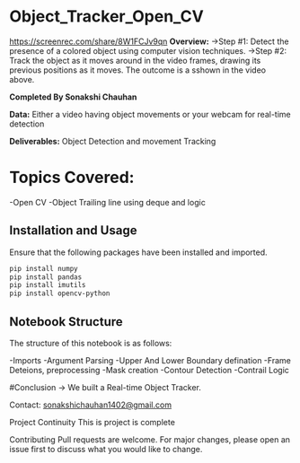 # Object_Tracker_Open_CV
https://screenrec.com/share/8W1FCJv9qn
**Overview:**
->Step #1: Detect the presence of a colored object using computer vision techniques.
->Step #2: Track the object as it moves around in the video frames, drawing its previous positions as it moves.
The outcome is a sshown in the video above.

**Completed By Sonakshi Chauhan**

**Data:** Either a video having object movements or your webcam for real-time detection

**Deliverables:** Object Detection and movement Tracking

# Topics Covered:
-Open CV
-Object Trailing line using deque and logic

## Installation and Usage

Ensure that the following packages have been installed and imported.

```bash
pip install numpy
pip install pandas
pip install imutils
pip install opencv-python
```
## Notebook Structure
The structure of this notebook is as follows:

 -Imports
 -Argument Parsing
 -Upper And Lower Boundary defination
 -Frame Deteions, preprocessing 
 -Mask creation
 -Contour Detection
 -Contrail Logic
 
#Conclusion -> We built a Real-time  Object Tracker. 

Contact: sonakshichauhan1402@gmail.com

Project Continuity
This is project is complete

Contributing
Pull requests are welcome. For major changes, please open an issue first to discuss what you would like to change.

